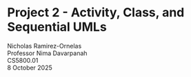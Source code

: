 # Project 2 - Activity, Class, and Sequential UMLs

Nicholas Ramirez-Ornelas  
Professor Nima Davarpanah  
CS5800.01  
8 October 2025  
